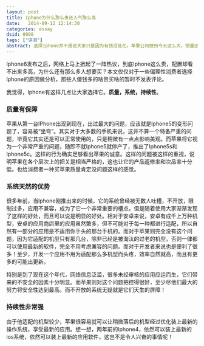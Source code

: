 ```yaml
---
layout: post
title: Iphone为什么那么贵还人气那么高
date:   2014-09-12 12:14:30
categories: essay
dsid: 0008
tags: ["评测"]
abstract: 选择Iphone并不是说大家只是因为有钱没处花。苹果公司做到今天这么大，销量这么高，却是有其过人之处。苹果价钱定这么贵，却是有它贵的道理，贵得合理，自然会有特定的人群会选择它。
---
```

Iphone6发布之后，网络上马上掀起了一阵热议，到底Iphone这么贵，配置却看不出来多高，为什么还有那么多人想要买？本文仅仅对于一些偏理性消费者选择Iphone的原因做分析，那些人傻钱多的啥贵买啥的暂时不发表评论。

我觉得，Iphone有这样几点让大家选择它。<b>质量，系统，持续性</b>。

### 质量有保障

苹果从第一台IPhone出现到现在，出过最大的问题，应该就是Iphone5的变形问题了，容易被“坐弯”。其实对于大多数的手机来说，这并不算一个特备严重的问题，毕竟它其实还是可以正常使用的，只是稍微有一点点影响美观。而苹果将它视为一个非常严重的问题，随即不就Iphone5就停产了，推出了Iphone5s和Iphone5c。这样的行为确实足够看出苹果的诚意。这样的问题被这样的重视，说明苹果在各个层次上的把关是相当严格的，这也让它的产品返修率和次品率十分低。也给消费者一种买苹果质量肯定没问题这样的感觉。

### 系统天然的优势

很多年前，当Iphone刚推出来的时候，它的系统曾经被无数人吐槽，不开放，限制过多，应用不兼容，成为了它一个非常重要的槽点。但是随着使用大家渐渐发现了这样的好处，而且可以说是明显的好处。相对于安卓来说，安卓有成千上万种机型，安卓的应用商店里的应用虽然繁多，但不可能对于每一种都进行适配，所以自然有一部分的应用是不适用你手头的那台手机的。而对于苹果则完全没有这个问题，因为它适配的机型只有那几台，除非已经是被淘汰的过老的机型，否则一律都可以使用最新的软件，完全不用考虑兼容的问题。而对于开发者来说也是便利了很多！至少，开发一个应用不用为适配那么多机型而头疼，效率自然就高，而且有更多的可能出更新。

特别是到了现在这个年代，网络信息泛滥，很多未经审核的应用应运而生，它们带来的不安全的因素十分明显。而苹果则对这个问题把控得很好，至少尽他们最大的努力将安全性达到最高。而不开放的系统无疑就是它们天生的屏障！

### 持续性非常强

由于他适配的机型较少，苹果很容易就可以让稍微落后的机型经过优化装上最新的操作系统，享受最新的应用。想一想，两年前的Iphone4，依然可以装上最新的ios系统，依然可以装上最新的应用软件，这岂不是令人兴奋的事情呢！
